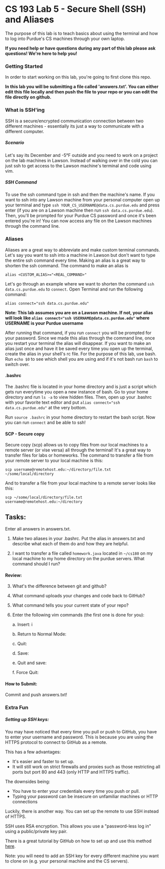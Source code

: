 # CS 193 Lab 5 - Secure Shell (SSH) and Aliases
The purpose of this lab is to teach basics about using the terminal and how to log into Purdue's CS machines through your own laptop.

**If you need help or have questions during any part of this lab please ask questions! We're here to help you!**

### Getting Started
In order to start working on this lab, you're going to first clone this repo.

**In this lab you will be submitting a file called 'answers.txt'. You can either edit this file locally and then push the file to your repo or you can edit the file directly on github.**

### What is SSH'ing
SSH is a secure/encrypted communication connection between two different machines - essentially its just a way to communicate with a different computer.

##### Scenario
Let's say its December and -5°F outside and you need to work on a project on the lab machines in Lawson. Instead of walking over in the cold you can just ssh to get access to the Lawson machine's terminal and code using vim.

##### SSH Command
To use the ssh command type in ssh and then the machine's name. If you want to ssh into any Lawson machine from your personal computer open up your terminal and type `ssh YOUR_CS_USERNAME@data.cs.purdue.edu` and press enter (if you are on a Lawson machine then run `ssh data.cs.purdue.edu`). Then, you'll be prompted for your Purdue CS password and once it's been entered you're in! You can now access any file on the Lawson machines through the command line.

### Aliases
Aliases are a great way to abbreviate and make custom terminal commands. Let's say you want to ssh into a machine in Lawson but don't want to type the entire ssh command every time. Making an alias is a great way to shorten the ssh command. The command to make an alias is
```
alias <CUSTOM_ALIAS>="<REAL_COMMAND>"
```

Let's go through an example where we want to shorten the command `ssh data.cs.purdue.edu` to `connect`.
Open Terminal and run the following command:

```
alias connect="ssh data.cs.purdue.edu"
```
**Note: This lab assumes you are on a Lawson machine. If not, your alias will look like `alias connect="ssh USERNAME@data.cs.purdue.edu"`
 where USERNAME is your Purdue username**

After running that command, if you run ``connect`` you will be prompted for your password. Since we made this alias through the command line, once you restart your terminal the alias will disappear. If you want to make an alias just once and have it be saved every time you open up the terminal, create the alias in your shell's rc file. For the purpose of this lab, use bash. Run `echo $0` to see which shell you are using and if it's not bash run `bash` to switch over.

#### .bashrc
The .bashrc file is located in your home directory and is just a script which gets run everytime you open a new instance of bash.
Go to your home directory and run `ls -a` to view hidden files. Then, open up your .bashrc with your favorite text editor and put `alias connect="ssh data.cs.purdue.edu"` at the very bottom.

Run `source .bashrc` in your home directory to restart the bash script. Now you can run `connect` and be able to ssh!

#### SCP - Secure copy
Secure copy (scp) allows us to copy files from our local machines to a remote server (or vise versa) all through the terminal! It's a great way to transfer files for labs or homeworks. The command to transfer a file from your remote server to your local machine is this: 

```
scp username@remotehost.edu:~/directory/file.txt ~/some/local/directory
```
And to transfer a file from your local machine to a remote server looks like this: 
```
scp ~/some/local/directory/file.txt username@remotehost.edu:~/directory
```

## Tasks:
Enter all answers in answers.txt. 

1. Make two aliases in your .bashrc. Put the alias in answers.txt and describe what each of them do and how they are helpful.

2. I want to transfer a file called `homework.java` located in `~/cs180` on my local machine to my home directory on the purdue servers. What command should I run? 

#### Review: 
3. What's the difference between git and github?

4. What command uploads your changes and code back to GitHub?

5. What command tells you your current state of your repo? 

6. Enter the following vim commands (the first one is done for you):

   a. Insert: i
   
   b. Return to Normal Mode: 
   
   c. Quit: 
   
   d. Save: 
   
   e. Quit and save:
   
   f. Force Quit:

#### How to Submit:
Commit and push answers.txt!

### Extra Fun

##### Setting up SSH keys:

You may have noticed that every time you pull or push to GitHub, you have to enter your username and password. This is because you are using the HTTPS protocol to connect to GitHub as a remote.

This has a few advantages:

* It's easier and faster to set up.
* It will still work on strict firewalls and proxies such as those restricting
  all ports but port 80 and 443 (only HTTP and HTTPS traffic).

The downsides being:

* You have to enter your credentials every time you push or pull.
* Typing your password can be insecure on unfamiliar machines or HTTP
  connections

Luckily, there is another way. You can set up the remote to use SSH instead of
HTTPS.

SSH uses RSA encryption. This allows you use a "password-less log in" using a
public/private key pair.

There is a great tutorial by GitHub on how to set up and use this method
[here](https://help.github.com/articles/generating-ssh-keys/).

Note: you will need to add an SSH key for every different machine you want
to clone on (e.g. your personal machine and the CS servers).
